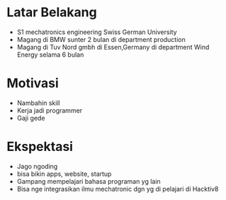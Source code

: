 # Latar Belakang
- S1 mechatronics engineering Swiss German University
- Magang di BMW sunter 2 bulan di department production
- Magang di Tuv Nord gmbh di Essen,Germany di department Wind Energy selama 6 bulan
# Motivasi
- Nambahin skill
- Kerja jadi programmer
- Gaji gede
# Ekspektasi
- Jago ngoding
- bisa bikin apps, website, startup 
- Gampang mempelajari bahasa programan yg lain
- Bisa nge integrasikan ilmu mechatronic dgn yg di pelajari   di Hacktiv8
